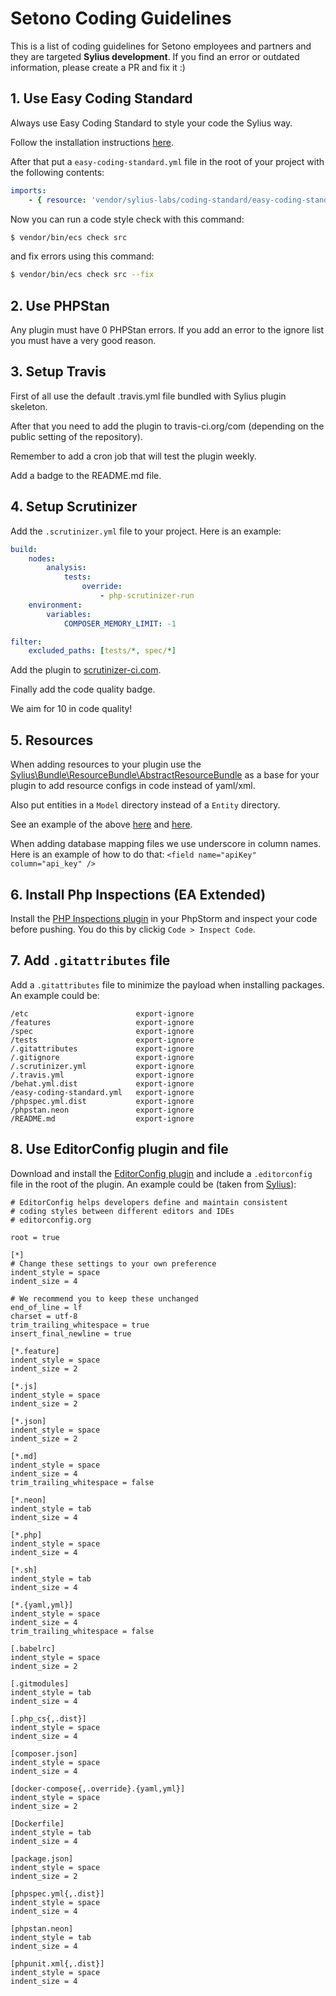 # Setono Coding Guidelines
This is a list of coding guidelines for Setono employees and partners and they are targeted **Sylius development**. If you find an error or outdated information, please create a PR and fix it :)

## 1. Use Easy Coding Standard
Always use Easy Coding Standard to style your code the Sylius way.

Follow the installation instructions [here](https://github.com/Symplify/EasyCodingStandard).

After that put a `easy-coding-standard.yml` file in the root of your project with the following contents:

```yaml
imports:
    - { resource: 'vendor/sylius-labs/coding-standard/easy-coding-standard.yml' }
```

Now you can run a code style check with this command:

```bash
$ vendor/bin/ecs check src
```

and fix errors using this command:

```bash
$ vendor/bin/ecs check src --fix
```

## 2. Use PHPStan
Any plugin must have 0 PHPStan errors. If you add an error to the ignore list you must have a very good reason.

## 3. Setup Travis
First of all use the default .travis.yml file bundled with Sylius plugin skeleton.

After that you need to add the plugin to travis-ci.org/com (depending on the public setting of the repository).

Remember to add a cron job that will test the plugin weekly.

Add a badge to the README.md file.

## 4. Setup Scrutinizer
Add the `.scrutinizer.yml` file to your project. Here is an example:

```yaml
build:
    nodes:
        analysis:
            tests:
                override:
                    - php-scrutinizer-run
    environment:
        variables:
            COMPOSER_MEMORY_LIMIT: -1

filter:
    excluded_paths: [tests/*, spec/*]
```

Add the plugin to [scrutinizer-ci.com](https://scrutinizer-ci.com). 

Finally add the code quality badge.

We aim for 10 in code quality!

## 5. Resources
When adding resources to your plugin use the [Sylius\Bundle\ResourceBundle\AbstractResourceBundle](https://github.com/Sylius/Sylius/blob/master/src/Sylius/Bundle/ResourceBundle/AbstractResourceBundle.php) as a base for your plugin to add resource configs in code instead of yaml/xml.

Also put entities in a `Model` directory instead of a `Entity` directory.

See an example of the above [here](https://github.com/Setono/SyliusRedirectPlugin/blob/master/src/SetonoSyliusRedirectPlugin.php) and [here](https://github.com/Setono/SyliusRedirectPlugin/blob/master/src/DependencyInjection/Configuration.php).

When adding database mapping files we use underscore in column names. Here is an example of how to do that: `<field name="apiKey" column="api_key" />`

## 6. Install Php Inspections (EA Extended)
Install the [PHP Inspections plugin](https://github.com/kalessil/phpinspectionsea/blob/master/docs/getting-started.md) in your PhpStorm and inspect your code before pushing. You do this by clickig `Code > Inspect Code`.

## 7. Add `.gitattributes` file
Add a `.gitattributes` file to minimize the payload when installing packages. An example could be:

```text
/etc                        export-ignore
/features                   export-ignore
/spec                       export-ignore
/tests                      export-ignore
/.gitattributes             export-ignore
/.gitignore                 export-ignore
/.scrutinizer.yml           export-ignore
/.travis.yml                export-ignore
/behat.yml.dist             export-ignore
/easy-coding-standard.yml   export-ignore
/phpspec.yml.dist           export-ignore
/phpstan.neon               export-ignore
/README.md                  export-ignore
```

## 8. Use EditorConfig plugin and file
Download and install the [EditorConfig plugin](https://plugins.jetbrains.com/plugin/7294-editorconfig) and include a `.editorconfig` file in the root of the plugin. An example could be (taken from [Sylius](https://github.com/Sylius/Sylius-Standard/blob/master/.editorconfig)):
```text
# EditorConfig helps developers define and maintain consistent
# coding styles between different editors and IDEs
# editorconfig.org

root = true

[*]
# Change these settings to your own preference
indent_style = space
indent_size = 4

# We recommend you to keep these unchanged
end_of_line = lf
charset = utf-8
trim_trailing_whitespace = true
insert_final_newline = true

[*.feature]
indent_style = space
indent_size = 2

[*.js]
indent_style = space
indent_size = 2

[*.json]
indent_style = space
indent_size = 2

[*.md]
indent_style = space
indent_size = 4
trim_trailing_whitespace = false

[*.neon]
indent_style = tab
indent_size = 4

[*.php]
indent_style = space
indent_size = 4

[*.sh]
indent_style = tab
indent_size = 4

[*.{yaml,yml}]
indent_style = space
indent_size = 4
trim_trailing_whitespace = false

[.babelrc]
indent_style = space
indent_size = 2

[.gitmodules]
indent_style = tab
indent_size = 4

[.php_cs{,.dist}]
indent_style = space
indent_size = 4

[composer.json]
indent_style = space
indent_size = 4

[docker-compose{,.override}.{yaml,yml}]
indent_style = space
indent_size = 2

[Dockerfile]
indent_style = tab
indent_size = 4

[package.json]
indent_style = space
indent_size = 2

[phpspec.yml{,.dist}]
indent_style = space
indent_size = 4

[phpstan.neon]
indent_style = tab
indent_size = 4

[phpunit.xml{,.dist}]
indent_style = space
indent_size = 4
```

